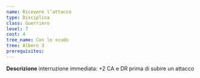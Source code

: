 ```yaml
---
name: Ricevere l’attacco
type: Disciplina
class: Guerriero
level: 7
cost: 4
tree_name: Con lo scudo
tree: Albero 3
prerequisites: 
---
```


**Descrizione**
interruzione immediata: +2 CA e DR prima di subire un attacco